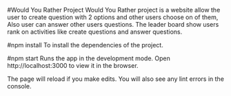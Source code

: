 #Would You Rather Project
Would You Rather project is a website allow the user to create question with 2 options and other users choose on of them, Also user can answer other users questions.
The leader board show users rank on activities like create questions and answer questions.


#npm install
To install the dependencies of the project.

#npm start
Runs the app in the development mode. Open http://localhost:3000 to view it in the browser.

The page will reload if you make edits. You will also see any lint errors in the console.